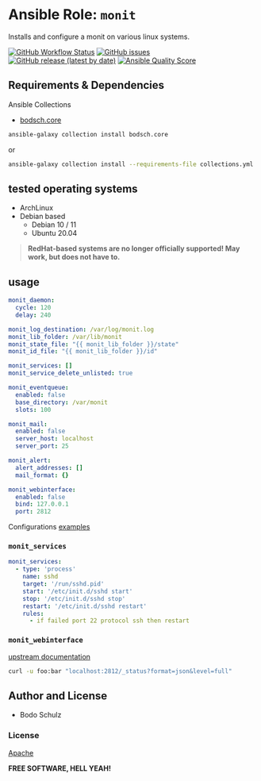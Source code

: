 
# Ansible Role:  `monit`


Installs and configure a monit on various linux systems.


[![GitHub Workflow Status](https://img.shields.io/github/actions/workflow/status/bodsch/ansible-monit/main.yml?branch=main)][ci]
[![GitHub issues](https://img.shields.io/github/issues/bodsch/ansible-monit)][issues]
[![GitHub release (latest by date)](https://img.shields.io/github/v/release/bodsch/ansible-monit)][releases]
[![Ansible Quality Score](https://img.shields.io/ansible/quality/50067?label=role%20quality)][quality]

[ci]: https://github.com/bodsch/ansible-monit/actions
[issues]: https://github.com/bodsch/ansible-monit/issues?q=is%3Aopen+is%3Aissue
[releases]: https://github.com/bodsch/ansible-monit/releases
[quality]: https://galaxy.ansible.com/bodsch/monit

## Requirements & Dependencies

Ansible Collections

- [bodsch.core](https://github.com/bodsch/ansible-collection-core)

```bash
ansible-galaxy collection install bodsch.core
```
or
```bash
ansible-galaxy collection install --requirements-file collections.yml
```

## tested operating systems

* ArchLinux
* Debian based
    - Debian 10 / 11
    - Ubuntu 20.04

> **RedHat-based systems are no longer officially supported! May work, but does not have to.**


## usage

```yaml
monit_daemon:
  cycle: 120
  delay: 240

monit_log_destination: /var/log/monit.log
monit_lib_folder: /var/lib/monit
monit_state_file: "{{ monit_lib_folder }}/state"
monit_id_file: "{{ monit_lib_folder }}/id"

monit_services: []
monit_service_delete_unlisted: true

monit_eventqueue:
  enabled: false
  base_directory: /var/monit
  slots: 100

monit_mail:
  enabled: false
  server_host: localhost
  server_port: 25

monit_alert:
  alert_addresses: []
  mail_format: {}

monit_webinterface:
  enabled: false
  bind: 127.0.0.1
  port: 2812
```

Configurations [examples](https://mmonit.com/wiki/Monit/ConfigurationExamples)


### `monit_services`

```yaml
monit_services:
  - type: 'process'
    name: sshd
    target: '/run/sshd.pid'
    start: '/etc/init.d/sshd start'
    stop: '/etc/init.d/sshd stop'
    restart: '/etc/init.d/sshd restart'
    rules:
      - if failed port 22 protocol ssh then restart
```

### `monit_webinterface`

[upstream documentation](https://mmonit.com/monit/documentation/monit.html#MONIT-HTTPD)

```bash
curl -u foo:bar "localhost:2812/_status?format=json&level=full"
```

## Author and License

- Bodo Schulz

### License

[Apache](LICENSE)

**FREE SOFTWARE, HELL YEAH!**
